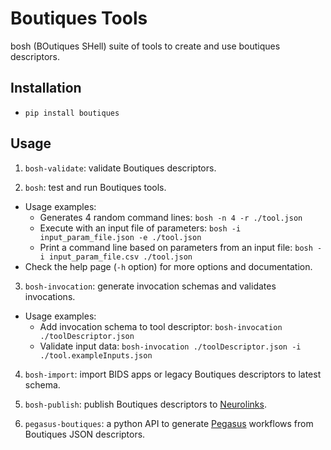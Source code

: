 # Boutiques Tools
 
bosh (BOutiques SHell) suite of tools to create and use boutiques descriptors.

## Installation

* `pip install boutiques`

## Usage

1. `bosh-validate`: validate Boutiques descriptors.
     
2. `bosh`: test and run Boutiques tools.
  * Usage examples:
    * Generates 4 random command lines: `bosh -n 4 -r ./tool.json`
    * Execute with an input file of parameters: `bosh -i input_param_file.json -e ./tool.json`
    * Print a command line based on parameters from an input file: `bosh -i input_param_file.csv ./tool.json`
  * Check the help page (`-h` option) for more options and documentation.

3. `bosh-invocation`: generate invocation schemas and validates invocations.
  * Usage examples:
    * Add invocation schema to tool descriptor: `bosh-invocation ./toolDescriptor.json`
    * Validate input data: `bosh-invocation ./toolDescriptor.json -i ./tool.exampleInputs.json`

4. `bosh-import`: import BIDS apps or legacy Boutiques descriptors to latest schema.

5. `bosh-publish`: publish Boutiques descriptors to [Neurolinks](https://brainhack101.github.io/neurolinks).

6. `pegasus-boutiques`: a python API to generate [Pegasus](https://pegasus.isi.edu) workflows from Boutiques JSON descriptors.

